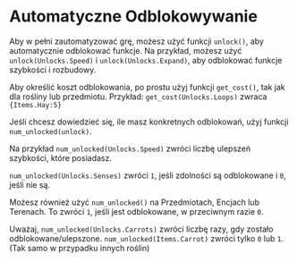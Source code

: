 # Automatyczne Odblokowywanie
Aby w pełni zautomatyzować grę, możesz użyć funkcji `unlock()`, aby automatycznie odblokować funkcje.
Na przykład, możesz użyć `unlock(Unlocks.Speed)` i `unlock(Unlocks.Expand)`, aby odblokować funkcje szybkości i rozbudowy.

Aby określić koszt odblokowania, po prostu użyj funkcji `get_cost()`, tak jak dla rośliny lub przedmiotu.
Przykład:
`get_cost(Unlocks.Loops)`
zwraca `{Items.Hay:5}`

Jeśli chcesz dowiedzieć się, ile masz konkretnych odblokowań, użyj funkcji `num_unlocked(unlock)`.

Na przykład `num_unlocked(Unlocks.Speed)` zwróci liczbę ulepszeń szybkości, które posiadasz.

`num_unlocked(Unlocks.Senses)` zwróci `1`, jeśli zdolności są odblokowane i `0`, jeśli nie są.

Możesz również użyć `num_unlocked()` na Przedmiotach, Encjach lub Terenach. To zwróci `1`, jeśli jest odblokowane, w przeciwnym razie `0`.

Uważaj, `num_unlocked(Unlocks.Carrots)` zwróci liczbę razy, gdy zostało odblokowane/ulepszone.
`num_unlocked(Items.Carrot)` zwróci tylko `0` lub `1`. (Tak samo w przypadku innych roślin)